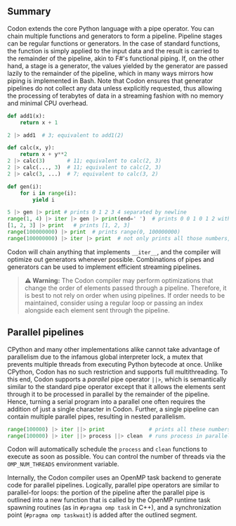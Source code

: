 ## Summary

Codon extends the core Python language with a pipe operator. You can
chain multiple functions and generators to form a pipeline. Pipeline
stages can be regular functions or generators. In the case of standard
functions, the function is simply applied to the input data and the
result is carried to the remainder of the pipeline, akin to F#\'s
functional piping. If, on the other hand, a stage is a generator, the
values yielded by the generator are passed lazily to the remainder of
the pipeline, which in many ways mirrors how piping is implemented in
Bash. Note that Codon ensures that generator pipelines do not collect
any data unless explicitly requested, thus allowing the processing of
terabytes of data in a streaming fashion with no memory and minimal CPU
overhead.

``` python
def add1(x):
    return x + 1

2 |> add1  # 3; equivalent to add1(2)

def calc(x, y):
    return x + y**2
2 |> calc(3)       # 11; equivalent to calc(2, 3)
2 |> calc(..., 3)  # 11; equivalent to calc(2, 3)
2 |> calc(3, ...)  # 7; equivalent to calc(3, 2)

def gen(i):
    for i in range(i):
        yield i

5 |> gen |> print # prints 0 1 2 3 4 separated by newline
range(1, 4) |> iter |> gen |> print(end=' ')  # prints 0 0 1 0 1 2 without newline
[1, 2, 3] |> print   # prints [1, 2, 3]
range(100000000) |> print  # prints range(0, 100000000)
range(100000000) |> iter |> print  # not only prints all those numbers, but it uses almost no memory at all
```

Codon will chain anything that implements `__iter__`, and the compiler
will optimize out generators whenever possible. Combinations of pipes
and generators can be used to implement efficient streaming pipelines.

> **⚠️ Warning:**
> The Codon compiler may perform optimizations that change the order of
> elements passed through a pipeline. Therefore, it is best to not rely on
> order when using pipelines. If order needs to be maintained, consider
> using a regular loop or passing an index alongside each element sent
> through the pipeline.

## Parallel pipelines

CPython and many other implementations alike cannot take advantage of
parallelism due to the infamous global interpreter lock, a mutex that
prevents multiple threads from executing Python bytecode at once. Unlike
CPython, Codon has no such restriction and supports full multithreading.
To this end, Codon supports a *parallel* pipe operator `||>`, which is
semantically similar to the standard pipe operator except that it allows
the elements sent through it to be processed in parallel by the
remainder of the pipeline. Hence, turning a serial program into a
parallel one often requires the addition of just a single character in
Codon. Further, a single pipeline can contain multiple parallel pipes,
resulting in nested parallelism.

``` python
range(100000) |> iter ||> print              # prints all these numbers, probably in random order
range(100000) |> iter ||> process ||> clean  # runs process in parallel, and then cleans data in parallel
```

Codon will automatically schedule the `process` and `clean` functions to
execute as soon as possible. You can control the number of threads via
the `OMP_NUM_THREADS` environment variable.

Internally, the Codon compiler uses an OpenMP task backend to generate
code for parallel pipelines. Logically, parallel pipe operators are
similar to parallel-for loops: the portion of the pipeline after the
parallel pipe is outlined into a new function that is called by the
OpenMP runtime task spawning routines (as in `#pragma omp task` in C++),
and a synchronization point (`#pragma omp taskwait`) is added after the
outlined segment.
